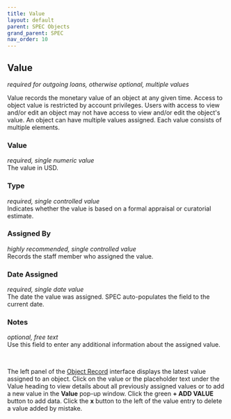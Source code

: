 ```yaml
---
title: Value
layout: default
parent: SPEC Objects
grand_parent: SPEC
nav_order: 10
---
```


## Value
*required for outgoing loans, otherwise optional, multiple values*

Value records the monetary value of an object at any given time. Access to object value is restricted by account privileges. Users with access to view and/or edit an object may not have access to view and/or edit the object's value. An object can have multiple values assigned. Each value consists of multiple elements. 


### Value
*required, single numeric value*  
The value in USD. 

### Type  
*required, single controlled value*  
Indicates whether the value is based on a formal appraisal or curatorial estimate.

### Assigned By
*highly recommended, single controlled value*  
Records the staff member who assigned the value.

### Date Assigned 
*required, single date value*  
The date the value was assigned. SPEC auto-populates the field to the current date. 

### Notes
*optional, free text*  
Use this field to enter any additional information about the assigned value.

&nbsp; 
&nbsp; 

The left panel of the [Object Record](https://nypl.github.io/pres-docs/spec/specObjectsObjectRecord.html) interface displays the latest value assigned to an object. Click on the value or the placeholder text under the Value heading to view details about all previously assigned values or to add a new value in the **Value** pop-up window. Click the green **+ ADD VALUE** button to add data. Click the **x** button to the left of the value entry to delete a value added by mistake.